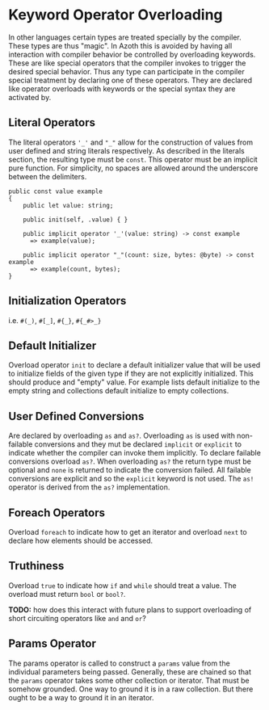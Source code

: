# Keyword Operator Overloading

In other languages certain types are treated specially by the compiler. These types are thus
"magic". In Azoth this is avoided by having all interaction with compiler behavior be controlled by
overloading keywords. These are like special operators that the compiler invokes to trigger the
desired special behavior. Thus any type can participate in the compiler special treatment by
declaring one of these operators. They are declared like operator overloads with keywords or the
special syntax they are activated by.

## Literal Operators

The literal operators `'_'` and `"_"` allow for the construction of values from user defined and
string literals respectively. As described in the literals section, the resulting type must be
`const`. This operator must be an implicit pure function. For simplicity, no spaces are allowed
around the underscore between the delimiters.

```azoth
public const value example
{
    public let value: string;

    public init(self, .value) { }

    public implicit operator '_'(value: string) -> const example
      => example(value);

    public implicit operator "_"(count: size, bytes: @byte) -> const example
      => example(count, bytes);
}
```

## Initialization Operators

i.e. `#(_)`, `#[_]`, `#{_}`, `#{_#>_}`

## Default Initializer

Overload operator `init` to declare a default initializer value that will be used to initialize
fields of the given type if they are not explicitly initialized. This should produce and "empty"
value. For example lists default initialize to the empty string and collections default initialize
to empty collections.

## User Defined Conversions

Are declared by overloading `as` and `as?`. Overloading `as` is used with non-failable conversions
and they mut be declared `implicit` or `explicit` to indicate whether the compiler can invoke them
implicitly. To declare failable conversions overload `as?`. When overloading `as?` the return type
must be optional and `none` is returned to indicate the conversion failed. All failable conversions
are explicit and so the `explicit` keyword is not used. The `as!` operator is derived from the `as?`
implementation.

## Foreach Operators

Overload `foreach` to indicate how to get an iterator and overload `next` to declare how elements
should be accessed.

## Truthiness

Overload `true` to indicate how `if` and `while` should treat a value. The overload must return
`bool` or `bool?`.

**TODO:** how does this interact with future plans to support overloading of short circuiting
  operators like `and` and `or`?

## Params Operator

The params operator is called to construct a `params` value from the individual parameters being
passed. Generally, these are chained so that the `params` operator takes some other collection or
iterator. That must be somehow grounded. One way to ground it is in a raw collection. But there
ought to be a way to ground it in an iterator.
